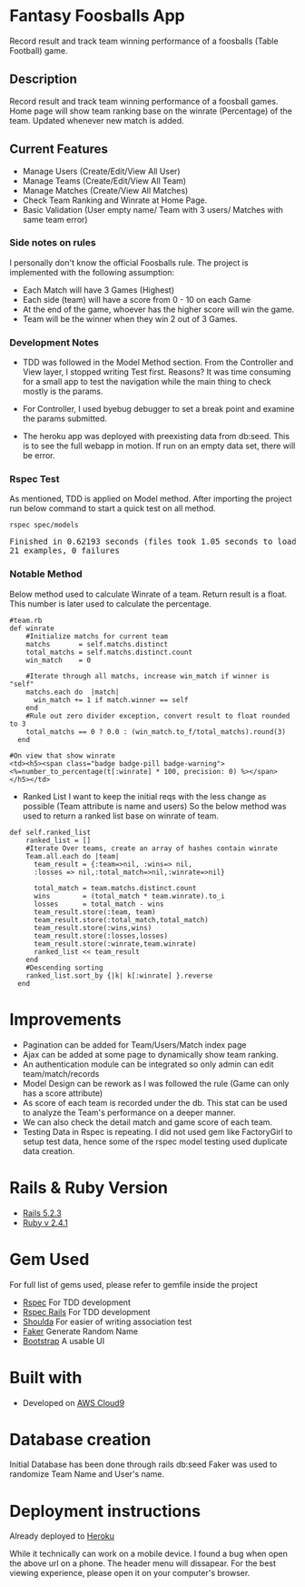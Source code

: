 # Fantasy Foosballs App

Record result and track team winning performance of a foosballs (Table Football) game.

## Description

Record result and track team winning performance of a foosball games. Home page will show team ranking base on the winrate (Percentage) of the team. Updated whenever new match is added. 

## Current Features

- Manage Users (Create/Edit/View All User)
- Manage Teams (Create/Edit/View All Team)
- Manage Matches (Create/View All Matches)
- Check Team Ranking and Winrate at Home Page.
- Basic Validation (User empty name/ Team with 3 users/ Matches with same team error)

### Side notes on rules

I personally don't know the official Foosballs rule. The project is implemented with the following assumption:

- Each Match will have 3 Games (Highest)
- Each side (team) will have a score from 0 - 10 on each Game
- At the end of the game, whoever has the higher score will win the game. 
- Team will be the winner when they win 2 out of 3 Games. 


### Development Notes

- TDD was followed in the Model Method section. From the Controller and View layer, I stopped writing Test first.
Reasons? It was time consuming for a small app to test the navigation while the main thing to check mostly is the params. 

- For Controller, I used byebug debugger to set a break point and examine the params submitted.

- The heroku app was deployed with preexisting data from db:seed. This is to see the full webapp in motion. If run on an empty data set, there will be error. 

### Rspec Test

As mentioned, TDD is applied on Model method. After importing the project run below command to start a quick test on all method.

~~~~
rspec spec/models
~~~~

<pre>
Finished in 0.62193 seconds (files took 1.05 seconds to load)
21 examples, 0 failures</pre>


### Notable Method

Below method used to calculate Winrate of a team. Return result is a float.
This number is later used to calculate the percentage.
~~~~
#team.rb
def winrate
    #Initialize matchs for current team
    matchs       = self.matchs.distinct
    total_matchs = self.matchs.distinct.count
    win_match    = 0
    
    #Iterate through all matchs, increase win_match if winner is "self"
    matchs.each do  |match|
      win_match += 1 if match.winner == self
    end
    #Rule out zero divider exception, convert result to float rounded to 3
    total_matchs == 0 ? 0.0 : (win_match.to_f/total_matchs).round(3)
  end
 
#On view that show winrate
<td><h5><span class="badge badge-pill badge-warning"><%=number_to_percentage(t[:winrate] * 100, precision: 0) %></span></h5></td>
~~~~

- Ranked List
I want to keep the initial reqs with the less change as possible (Team attribute is name and users) So the below method was used to return a ranked list base on winrate of team. 
~~~~
def self.ranked_list
    ranked_list = []
    #Iterate Over teams, create an array of hashes contain winrate
    Team.all.each do |team|
      team_result = {:team=>nil, :wins=> nil,
      :losses => nil,:total_match=>nil,:winrate=>nil}
      
      total_match = team.matchs.distinct.count
      wins        = (total_match * team.winrate).to_i
      losses      = total_match - wins
      team_result.store(:team, team)
      team_result.store(:total_match,total_match)
      team_result.store(:wins,wins)
      team_result.store(:losses,losses)
      team_result.store(:winrate,team.winrate)
      ranked_list << team_result
    end
    #Descending sorting
    ranked_list.sort_by {|k| k[:winrate] }.reverse
  end
~~~~

# Improvements 
- Pagination can be added for Team/Users/Match index page
- Ajax can be added at some page to dynamically show team ranking. 
- An authentication module can be integrated so only admin can edit team/match/records
- Model Design can be rework as I was followed the rule (Game can only has a score attribute)
- As score of each team is recorded under the db. This stat can be used to analyze the Team's performance on a deeper manner.
- We can also check the detail match and game score of each team.
- Testing Data in Rspec is repeating. I did not used gem like FactoryGirl to setup test data, hence some of the rspec model testing used duplicate data creation. 

# Rails & Ruby Version 

- [Rails 5.2.3](https://rubygems.org/gems/rails/versions/5.2.3)
- [Ruby v 2.4.1](https://www.ruby-lang.org/en/news/2017/03/22/ruby-2-4-1-released/)

# Gem Used
For full list of gems used, please refer to gemfile inside the project

- [Rspec](https://rubygems.org/gems/rspec) For TDD development
- [Rspec Rails](https://rubygems.org/gems/rspec-rails) For TDD development
- [Shoulda](https://rubygems.org/gems/shoulda) For easier of writing association test
- [Faker](https://rubygems.org/gems/faker) Generate Random Name
- [Bootstrap](https://getbootstrap.com/) A usable UI 

# Built with

- Developed on [AWS Cloud9](https://aws.amazon.com/cloud9/)

# Database creation
Initial Database has been done through
rails db:seed
Faker was used to randomize Team Name and User's name.

# Deployment instructions

Already deployed to [Heroku](https://foosballs.herokuapp.com/) 

While it technically can work on a mobile device. I found a bug when open the above url on a phone. The header menu will dissapear. For the best viewing experience, please open it on your computer's browser.
